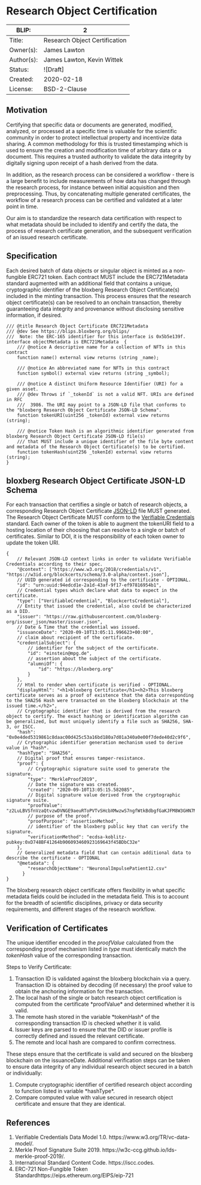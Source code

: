 # Research Object Certification

| BLIP:     | 2                                                         |
| -------- | ------------------------------------------------------------ |
| Title:   | Research Object Certification                                      |
| Owner(s):  | James Lawton                                                           |
| Author(s):  | James Lawton, Kevin Wittek                                                           |
| Status:  | ![Draft] |
| Created: | 2020-02-18                                                   |
| License: | BSD-2-Clause                                                 |

## Motivation
Certifying that specific data or documents are generated, modified, analyzed, or processed at a specific time is valuable for the scientific community in order to protect intellectual property and incentivize data sharing. A common methodology for this is trusted timestamping which is used to ensure the creation and modification time of arbitrary data or a document. This requires a trusted authority to validate the data integrity by digitally signing upon receipt of a hash derived from the data.

In addition, as the research process can be considered a workflow - there is a large benefit to include measurements of how data has changed through the research process, for instance between initial acquisition and then preprocessing. Thus, by concatenating multiple generated certificates, the workflow of a research process can be certified and validated at a later point in time.

Our aim is to standardize the research data certification with respect to what metadata should be included to identify and certify the data, the process of research certificate generation, and the subsequent verification of an issued research certificate.

## Specification
Each desired batch of data objects or singular object is minted as a non-fungible ERC721 token. Each contract MUST include the ERC721Metadata standard augmented with an additional field that contains a unique, cryptographic identifier of the bloxberg Research Object Certificate(s) included in the minting transaction. This process ensures that the research object certificate(s) can be resolved to an onchain transaction, thereby guaranteeing data integrity and provenance without disclosing sensitive information, if desired.

```solidity
/// @title Research Object Certificate ERC721Metadata
/// @dev See https://blips.bloxberg.org/blips/
///  Note: the ERC-165 identifier for this interface is 0x5b5e139f.
interface objectMetadata is ERC721Metadata  {
    /// @notice A descriptive name for a collection of NFTs in this contract
    function name() external view returns (string _name);

    /// @notice An abbreviated name for NFTs in this contract
    function symbol() external view returns (string _symbol);

    /// @notice A distinct Uniform Resource Identifier (URI) for a given asset.
    /// @dev Throws if `_tokenId` is not a valid NFT. URIs are defined in RFC
    ///  3986. The URI may point to a JSON-LD file that conforms to the "bloxberg Research Object Certificate JSON-LD Schema".
    function tokenURI(uint256 _tokenId) external view returns (string);

    /// @notice Token Hash is an algorithmic identifier generated from bloxberg Research Object Certificate JSON-LD file(s) 
    /// that MUST include a unique identifier of the file byte content and metadata of the Research Object Certificate(s) to be certified.
    function tokenHash(uint256 _tokenId) external view returns (string);
}
```

## bloxberg Research Object Certificate JSON-LD Schema

For each transaction that certifies a single or batch of research objects, a corresponding Research Object Certificate [JSON-LD](https://www.w3.org/TR/json-ld/) file MUST generated.
The Research Object Certificate MUST conform to the [Verifiable Credentials](https://www.w3.org/TR/vc-data-model/) standard.
Each owner of the token is able to augment the tokenURI field to a hosting location of their choosing that can resolve to a single or batch of certificates. Similar to DOI, it is the responsibility of each token owner to update the token URI.

```json5
{
    // Relevant JSON-LD context links in order to validate Verifiable Credentials according to their spec.
    "@context": ["https://www.w3.org/2018/credentials/v1", "https://w3id.org/blockcerts/schema/3.0-alpha/context.json"], 
    // UUID generated id corresponding to the certificate - OPTIONAL.
    "id": "urn:uuid:94edcd1e-2a1d-43af-9f17-ef97816954b1",
    // Credential types which declare what data to expect in the certificate.
    "type": ["VerifiableCredential", "BlockcertsCredential"],
    // Entity that issued the credential, also could be characterized as a DID.
    "issuer": "https://raw.githubusercontent.com/bloxberg-org/issuer_json/master/issuer.json",
    // Date & Time that the credential was issued.
    "issuanceDate": "2020-09-10T13:05:11.996623+00:00", 
    // claim about recipient of the certificate.
    "credentialSubject": {
        // identifier for the subject of the certificate.
        "id": "einstein@mpg.de", 
        // assertion about the subject of the certificate.
        "alumniOf": {
            "id": "https://bloxberg.org"
        }
    }, 
    // Html to render when certificate is verified - OPTIONAL.
    "displayHtml": "<h1>bloxberg Certificate</h1><h2>This bloxberg certificate serves as a proof of existence that the data corresponding to the SHA256 Hash were transacted on the bloxberg blockchain at the issued time.</h2>", 
    // Cryptographic identifier that is derived from the research object to certify. The exact hashing or identification algorithm can be generalized, but must uniquely identify a file such as SHA256, SHA-3, or ISCC.
    "hash": "0x0e4ded5319861c8daac00d425c53a16bd180a7d01a340a0e00f7dede40d2c9f6", 
    // Crytographic identifier generation mechanism used to derive value in *hash*.
    "hashType": "SHA256",
    // Digital proof that ensures tamper-resistance.
    "proof": {
        // Cryptographic signature suite used to generate the signature.
        "type": "MerkleProof2019", 
        // Date the signature was created.
        "created": "2020-09-10T13:05:15.582085", 
        // Digital signature value derived from the cryptographic signature suite.
        "proofValue": "z2LuLBVSfnVzaQtvzwDVNGE9aeuRToPVTvSHcbXMwzwS7ngfWtkBdbgfGaKJFM8W3GHN7MeAQ3zwt7dfESxWiY7Y4M3FxHg9pefhXggXgZPBYkZo9RUXMEkyu8xaxEoF8t6jqeMGARMZortEkgfCCTJMLGsfMfMXPcam4chnQwjhkTnmcZhRjoFUg13NZLwjsWYG961uv4inAiWHjBwM52kkv6vSD8EyTgXFjfooChsRXFiN4VykwPcUWBMRkuinHNwvrewx8dTPjijxdFAn1zDKJdUGn3erbVgV7VhMBbfmv7RQStgKbA1D6FvQNAVwsbW25NEEQ1mnGsBXDFH2EC1coFwRQTLTTDpiEjdKh4tRqk5kTycmpk1c1Zihm4d4URUMybAw1NmG4Hi12JKqZr", 
        // purpose of the proof.
        "proofPurpose": "assertionMethod", 
        // identifier of the bloxberg public key that can verify the signature. 
        "verificationMethod": "ecdsa-koblitz-pubkey:0xD748BF41264b906093460923169643f45BDbC32e"
    },
    // Generalized metadata field that can contain additional data to describe the certificate - OPTIONAL
    "@metadata": { 
        "researchObjectName": "NeuronalImpulsePatient12.csv" 
      }
}
```
The bloxberg research object certificate offers flexibility in what specific metadata fields could be included in the metadata field. This is to account for the breadth of scientific disciplines, privacy or data security requirements, and different stages of the research workflow.

## Verification of Certificates
The unique identifier encoded in the *proofValue* calculated from the corresponding proof mechanism listed in *type* must identically match the *tokenHash* value of the corresponding transaction.

Steps to Verify Certificate:

<ol>
<li>Transaction ID is validated against the bloxberg blockchain via a query. Transaction ID is obtained by decoding (if necessary) the proof value to obtain the anchoring information for the transaction.</li>
<li> The local hash of the single or batch research object certification is computed from the certificate *proofValue* and determined whether it is valid.</li>
<li> The remote hash stored in the variable *tokenHash* of the corresponding transaction ID is checked whether it is valid.</li>
<li> Issuer keys are parsed to ensure that the DID or issuer profile is correctly defined and issued the relevant certificate.</li>
<li> The remote and local hash are compared to confirm correctness.</li>
</ol>


These steps ensure that the certificate is valid and secured on the bloxberg blockchain on the issuanceDate. Additional verification steps can be taken to ensure data integrity of any individual research object secured in a batch or individually:
<ol>
<li>Compute cryptographic identifier of certified research object according to function listed in variable *hashType*.</li>
<li>Compare computed value with value secured in research object certificate and ensure that they are identical.</li>
</ol>

## References
<ol>
<li>Verifiable Credentials Data Model 1.0. https://www.w3.org/TR/vc-data-model/.</li>
<li>Merkle Proof Signature Suite 2019. https://w3c-ccg.github.io/lds-merkle-proof-2019/.</li>
<li>International Standard Content Code. https://iscc.codes.</li>
<li>ERC-721 Non-Fungible Token Standardhttps://eips.ethereum.org/EIPS/eip-721</li>
</ol>
